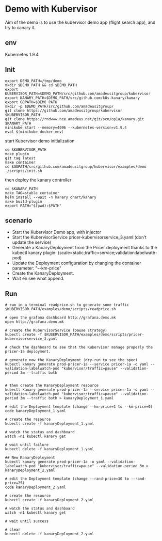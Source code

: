 # Demo with Kubervisor

Aim of the demo is to use the kubervisor demo app (flight search app), and try to canary it.

## env

Kubernetes 1.9.4

## Init

```shell
export DEMO_PATH=/tmp/demo
mkdir $DEMO_PATH && cd $DEMO_PATH
export KUBERVISOR_PATH=$DEMO_PATH/src/github.com/amadeusitgroup/kubervisor
export KANARY_PATH=$DEMO_PATH/src/github.com/k8s-kanary/kanary
export GOPATH=$DEMO_PATH
mkdir -p $DEMO_PATH/src/github.com/amadeusitgroup/
git clone https://github.com/amadeusitgroup/kubervisor $KUBERVISOR_PATH
git clone https://rndwww.nce.amadeus.net/git/scm/op1a/kanary.git $KANARY_PATH
minikube start --memory=4096 --kubernetes-version=v1.9.4
eval $(minikube docker-env)
```

start Kubervisor demo initialization

```shell
cd $KUBERVISOR_PATH
make plugin
git tag latest
make container
cd $GOPATH/src/github.com/amadeusitgroup/kubervisor/examples/demo
./scripts/init.sh
```

then deploy the kanary controller

```shell
cd $KANARY_PATH
make TAG=stable container
helm install --wait -n kanary chart/kanary
make build-plugin
export PATH="$(pwd):$PATH"
```

## scenario

- Start the Kubervisor Demo app, with injector
- Start the KubervisorService pricer-kubervisorservice_3.yaml (don't update the service)
- Generate a KanaryDeployment from the Pricer deployment thanks to the kubectl kanary plugin: (scale=static;traffic=service;validation:labelwath-pod)
- Update the Deployment configuration by changing the container parameter: "--km-price"
- Create the KanaryDeployment.
- Wait en see what append.

## Run

```shell
# run in a terminal readprice.sh to generate some traffic
$KUBERVISOR_PATH/examples/demo/scripts/readprice.sh

# open the grafana dashboard http://grafana.demo.mk
open http://grafana.demo.mk

# create the KubervisorService (pause strategy)
kubectl create -f $KUBERVISOR_PATH/examples/demo/scripts/pricer-kubervisorservice_3.yaml

# check the dashboard to see that the Kubervisor manage properly the pricer-1a deployment.

# generate now the KanaryDeployment (dry-run to see the spec)
kubectl kanary generate prod-pricer-1a --service pricer-1a -o yaml --validation-labelwatch-pod "kubervisor/traffic=pause" --validation-period 3m --traffic both


# then create the KanaryDeployment resource
kubectl kanary generate prod-pricer-1a --service pricer-1a -o yaml --validation-labelwatch-pod "kubervisor/traffic=pause" --validation-period 3m --traffic both > kanaryDeployment_1.yaml

# edit the Deployment template (change --km-price=1 to --km-price=0)
code kanaryDeployment_1.yaml

# create the resource
kubectl create -f kanaryDeployment_1.yaml

# watch the status and dashboard
watch -n1 kubectl kanary get

# wait until failure
kubectl delete -f kanaryDeployment_1.yaml

## New KanaryDeployment
kubectl kanary generate prod-pricer-1a -o yaml --validation-labelwatch-pod "kubervisor/traffic=pause" --validation-period 3m > kanaryDeployment_2.yaml

# edit the Deployment template (change --rand-price=30 to --rand-price=25)
code kanaryDeployment_2.yaml

# create the resource
kubectl create -f kanaryDeployment_2.yaml

# watch the status and dashboard
watch -n1 kubectl kanary get

# wait until success

# clear
kubectl delete -f kanaryDeployment_2.yaml

```
